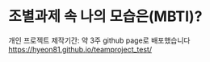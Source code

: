 # 조별과제 속 나의 모습은(MBTI)?

개인 프로젝트
제작기간: 약 3주
github page로 배포했습니다
https://hyeon81.github.io/teamproject_test/
